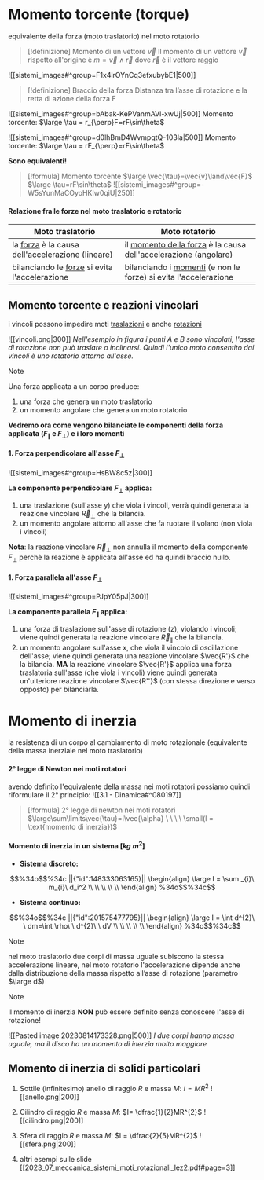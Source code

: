 #  Momento torcente (torque)
equivalente della forza (moto traslatorio) nel moto rotatorio

> [!definizione] Momento di un vettore $\vec{v}$
> Il momento di un vettore $\vec{v}$ rispetto all'origine è $m = \vec{v}\land\vec{r}$ dove $\vec{r}$ è il vettore raggio

![[sistemi_images#^group=F1x4lrOYnCq3efxubybE1|500]]

> [!definizione] Braccio della forza
> Distanza tra l’asse di rotazione e la retta di azione della forza F

![[sistemi_images#^group=bAbak-KePVanmAVl-xwUj|500]]
Momento torcente: $\large \tau = r_{\perp}F=rF\sin\theta$


![[sistemi_images#^group=d0lhBmD4WvmpqtQ-103la|500]]
Momento torcente: $\large \tau = rF_{\perp}=rF\sin\theta$

**Sono equivalenti!**
> [!formula] Momento torcente
> $\large \vec{\tau}=\vec{v}\land\vec{F}$
> $\large \tau=rF\sin\theta$
> ![[sistemi_images#^group=-W5sYunMaCOyoHKIw0qiU|250]]
#### Relazione fra le forze nel moto traslatorio e rotatorio

| **Moto traslatorio** | **Moto rotatorio** |
| ------------------------------------------------------- | ---------------------------------------------------------------------- |
| la <u>forza</u> è la causa dell'accelerazione (lineare) | il <u>momento della forza</u> è la causa dell'accelerazione (angolare) |
| bilanciando le <u>forze</u> si evita l'accelerazione    | bilanciando i <u>momenti</u> (e non le forze) si evita l'accelerazione |

## Momento torcente e reazioni vincolari
i vincoli possono impedire moti <u>traslazioni</u> e anche <u>rotazioni</u>

![[vincoli.png|300]]
*Nell'esempio in figura i punti A e B sono vincolati, l'asse di rotazione non può traslare o inclinarsi. Quindi l'unico moto consentito dai vincoli è uno rotatorio attorno all'asse.*

> [!note] 
> Una forza applicata a un corpo produce:
> 1. una forza che genera un moto traslatorio
> 2. un momento angolare che genera un moto rotatorio

**Vedremo ora come vengono bilanciate le componenti della forza applicata ($F_\parallel$ e $F_\perp$) e i loro momenti**
#### 1. Forza perpendicolare all'asse $F_\perp$
![[sistemi_images#^group=HsBW8c5z|300]]

**La componente perpendicolare $F_\perp$ applica:**
1.  una traslazione (sull'asse y) che viola i vincoli, verrà quindi generata la reazione vincolare $\vec{R}_\perp$ che la bilancia.
2.  un momento angolare attorno all'asse che fa ruotare il volano (non viola i vincoli)

**Nota**: la reazione vincolare $\vec{R}_\perp$ non annulla il momento della componente $F_\perp$ perchè la reazione è applicata all'asse ed ha quindi braccio nullo.

#### 1. Forza parallela all'asse $F_\perp$
![[sistemi_images#^group=PJpY05pJ|300]]

**La componente parallela $F_\parallel$ applica:**
1. una forza di traslazione sull'asse di rotazione (z), violando i vincoli; viene quindi generata la reazione vincolare $\vec{R}_\parallel$ che la bilancia.
2. un momento angolare sull'asse x, che viola il vincolo di oscillazione dell'asse; viene quindi generata una reazione vincolare $\vec{R'}$ che la bilancia. **MA** la reazione vincolare $\vec{R'}$ applica una forza traslatoria sull'asse (che viola i vincoli) viene quindi generata un'ulteriore reazione vincolare $\vec{R''}$ (con stessa direzione e verso opposto) per bilanciarla.

# Momento di inerzia
la resistenza di un corpo al cambiamento di moto rotazionale (equivalente della massa inerziale nel moto traslatorio)
#### 2° legge di Newton nei moti rotatori
avendo definito l'equivalente della massa nei moti rotatori possiamo quindi riformulare il 2° principio:
![[3.1 - Dinamica#^080197]]

> [!formula]  2° legge di newton nei moti rotatori
> $\large\sum\limits\vec{\tau}=I\vec{\alpha} \ \ \ \ \small(I = \text{momento di inerzia})$

#### Momento di inerzia in un sistema \[$kg\ m^2$]

- **Sistema discreto:**
```math
%34o$$%34c
||{"id":148333063165}||
\begin{align}
\large I = \sum _{i}\ m_{i}\ d_i^2
\\
\\
\\
\\
\\
\end{align}
%34o$$%34c
```

- **Sistema continuo:**
```math
%34o$$%34c
||{"id":201575477795}||
\begin{align}
\large I = \int d^{2}\ \ dm=\int \rho\ \ d^{2}\ \ dV
\\
\\
\\
\\
\\
\end{align}
%34o$$%34c
```


> [!note] 
> nel moto traslatorio due corpi di massa uguale subiscono la stessa accelerazione lineare, nel moto rotatorio l'accelerazione dipende anche dalla distribuzione della massa rispetto all’asse di rotazione (parametro $\large d$)

> [!note] 
> Il momento di inerzia **NON** può essere definito senza conoscere l'asse di rotazione!

![[Pasted image 20230814173328.png|500]]
*I due corpi hanno massa uguale, ma il disco ha un momento di inerzia molto maggiore*

## Momento di inerzia di solidi particolari

1. Sottile (infinitesimo) anello di raggio $R$ e massa $M$:
	$I = MR^2$
	![[anello.png|200]]

2. Cilindro di raggio $R$ e massa $M$:
	$I= \dfrac{1}{2}MR^{2}$
	![[cilindro.png|200]]

3. Sfera di raggio $R$ e massa $M$:
	$I = \dfrac{2}{5}MR^{2}$
	![[sfera.png|200]]

4. altri esempi sulle slide
[[2023_07_meccanica_sistemi_moti_rotazionali_lez2.pdf#page=3]]

